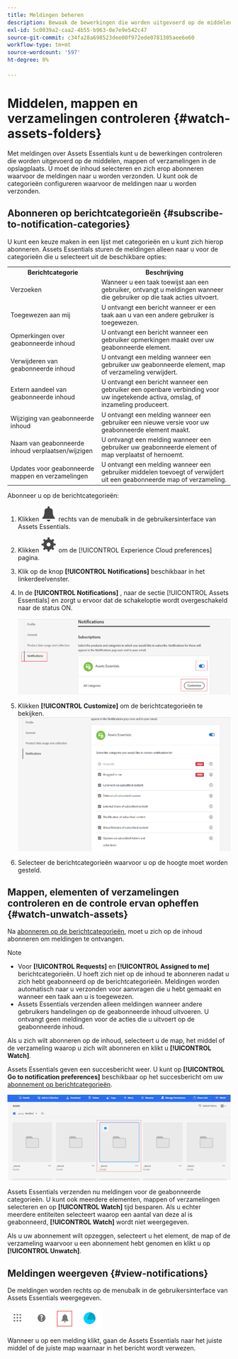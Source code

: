 ```yaml
---
title: Meldingen beheren
description: Bewaak de bewerkingen die worden uitgevoerd op de middelen of mappen die beschikbaar zijn in de opslagplaats met behulp van de meldingen voor Assets Essentials.
exl-id: 5c0039a2-caa2-4b55-b963-0e7e9e542c47
source-git-commit: c34fa28a698523dee00f972ede0781305aee6e60
workflow-type: tm+mt
source-wordcount: '597'
ht-degree: 0%

---
```


# Middelen, mappen en verzamelingen controleren {#watch-assets-folders}

Met meldingen over Assets Essentials kunt u de bewerkingen controleren die worden uitgevoerd op de middelen, mappen of verzamelingen in de opslagplaats. U moet de inhoud selecteren en zich erop abonneren waarvoor de meldingen naar u worden verzonden. U kunt ook de categorieën configureren waarvoor de meldingen naar u worden verzonden.

## Abonneren op berichtcategorieën {#subscribe-to-notification-categories}

U kunt een keuze maken in een lijst met categorieën en u kunt zich hierop abonneren. Assets Essentials sturen de meldingen alleen naar u voor de categorieën die u selecteert uit de beschikbare opties:

<table>
    <tbody>
     <tr>
      <th><strong>Berichtcategorie</strong></th>
      <th><strong>Beschrijving</strong></th>
     </tr>
     <tr>
      <td>Verzoeken</td>
      <td>Wanneer u een taak toewijst aan een gebruiker, ontvangt u meldingen wanneer die gebruiker op die taak acties uitvoert.</td>
     </tr>
     <tr>
      <td>Toegewezen aan mij</td>
      <td>U ontvangt een bericht wanneer er een taak aan u van een andere gebruiker is toegewezen.</td>
     </tr>
     <tr>
      <td>Opmerkingen over geabonneerde inhoud</td>
      <td>U ontvangt een bericht wanneer een gebruiker opmerkingen maakt over uw geabonneerde element.</td>
     </tr>
     <tr>
      <td>Verwijderen van geabonneerde inhoud</td>
      <td>U ontvangt een melding wanneer een gebruiker uw geabonneerde element, map of verzameling verwijdert.</td>
     </tr>
     <tr>
      <td>Extern aandeel van geabonneerde inhoud</td>
      <td>U ontvangt een bericht wanneer een gebruiker een openbare verbinding voor uw ingetekende activa, omslag, of inzameling produceert.</td>
     </tr>
     <tr>
      <td>Wijziging van geabonneerde inhoud</td>
      <td>U ontvangt een melding wanneer een gebruiker een nieuwe versie voor uw geabonneerde element maakt.</td>
     </tr>
     <tr>
      <td>Naam van geabonneerde inhoud verplaatsen/wijzigen</td>
      <td>U ontvangt een melding wanneer een gebruiker uw geabonneerde element of map verplaatst of hernoemt.</td>
     </tr>
     <tr>
      <td>Updates voor geabonneerde mappen en verzamelingen</td>
      <td>U ontvangt een melding wanneer een gebruiker middelen toevoegt of verwijdert uit een geabonneerde map of verzameling.</td>
     </tr>    
    </tbody>
   </table>

Abonneer u op de berichtcategorieën:

1. Klikken ![belpictogram](assets/bell-icon.svg) rechts van de menubalk in de gebruikersinterface van Assets Essentials.

1. Klikken ![instellingenpictogram](assets/settings-icon.svg) om de [!UICONTROL Experience Cloud preferences] pagina.

1. Klik op de knop **[!UICONTROL Notifications]** beschikbaar in het linkerdeelvenster.

1. In de **[!UICONTROL Notifications]** , naar de sectie [!UICONTROL Assets Essentials] en zorgt u ervoor dat de schakeloptie wordt overgeschakeld naar de status ON.

   ![Meldingen in Assets Essentials](assets/enable-notifications.png)

1. Klikken **[!UICONTROL Customize]** om de berichtcategorieën te bekijken.
   ![Meldingen in Assets Essentials](assets/enable-notification-categories.png)

1. Selecteer de berichtcategorieën waarvoor u op de hoogte moet worden gesteld.

## Mappen, elementen of verzamelingen controleren en de controle ervan opheffen {#watch-unwatch-assets}

Na [abonneren op de berichtcategorieën](#subscribe-to-notification-categories), moet u zich op de inhoud abonneren om meldingen te ontvangen.

>[!NOTE]
>
>* Voor **[!UICONTROL Requests]** en **[!UICONTROL Assigned to me]** berichtcategorieën. U hoeft zich niet op de inhoud te abonneren nadat u zich hebt geabonneerd op de berichtcategorieën. Meldingen worden automatisch naar u verzonden voor aanvragen die u hebt gemaakt en wanneer een taak aan u is toegewezen.
>* Assets Essentials verzenden alleen meldingen wanneer andere gebruikers handelingen op de geabonneerde inhoud uitvoeren. U ontvangt geen meldingen voor de acties die u uitvoert op de geabonneerde inhoud.

Als u zich wilt abonneren op de inhoud, selecteert u de map, het middel of de verzameling waarop u zich wilt abonneren en klikt u **[!UICONTROL Watch]**.

Assets Essentials geven een succesbericht weer. U kunt op **[!UICONTROL Go to notification preferences]** beschikbaar op het succesbericht om uw [abonnement op berichtcategorieën](#subscribe-to-notification-categories).

![Meldingen in Assets Essentials](assets/watch-assets.png)

Assets Essentials verzenden nu meldingen voor de geabonneerde categorieën. U kunt ook meerdere elementen, mappen of verzamelingen selecteren en op **[!UICONTROL Watch]** tijd besparen. Als u echter meerdere entiteiten selecteert waarop een aantal van deze al is geabonneerd, **[!UICONTROL Watch]** wordt niet weergegeven.

Als u uw abonnement wilt opzeggen, selecteert u het element, de map of de verzameling waarvoor u een abonnement hebt genomen en klikt u op **[!UICONTROL Unwatch]**.

## Meldingen weergeven {#view-notifications}

De meldingen worden rechts op de menubalk in de gebruikersinterface van Assets Essentials weergegeven.

![Meldingen in Assets Essentials](assets/notifications-assets-essentials.png)

Wanneer u op een melding klikt, gaan de Assets Essentials naar het juiste middel of de juiste map waarnaar in het bericht wordt verwezen.
